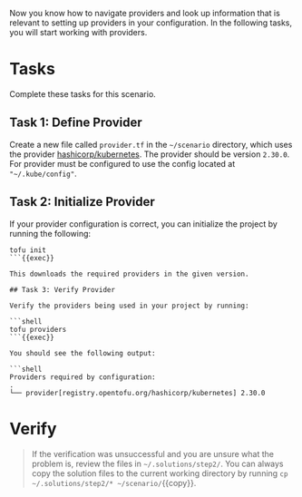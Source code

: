 Now you know how to navigate providers and look up information that is relevant to setting up providers in your configuration.  In the following tasks, you will start working with providers.

# Tasks

Complete these tasks for this scenario.

## Task 1: Define Provider

Create a new file called `provider.tf` in the `~/scenario` directory, which uses the provider [hashicorp/kubernetes](https://registry.terraform.io/providers/hashicorp/kubernetes/latest). The provider should be version `2.30.0`. For provider must be configured to use the config located at `"~/.kube/config"`.

## Task 2: Initialize Provider

If your provider configuration is correct, you can initialize the project by running the following:

```shell
tofu init
```{{exec}}

This downloads the required providers in the given version.

## Task 3: Verify Provider

Verify the providers being used in your project by running:

```shell
tofu providers
```{{exec}}

You should see the following output:

```shell
Providers required by configuration:
.
└── provider[registry.opentofu.org/hashicorp/kubernetes] 2.30.0
```

# Verify

> If the verification was unsuccessful and you are unsure what the problem is, review the files in `~/.solutions/step2/`. You can always copy the solution files to the current working directory by running `cp ~/.solutions/step2/* ~/scenario/`{{copy}}.
